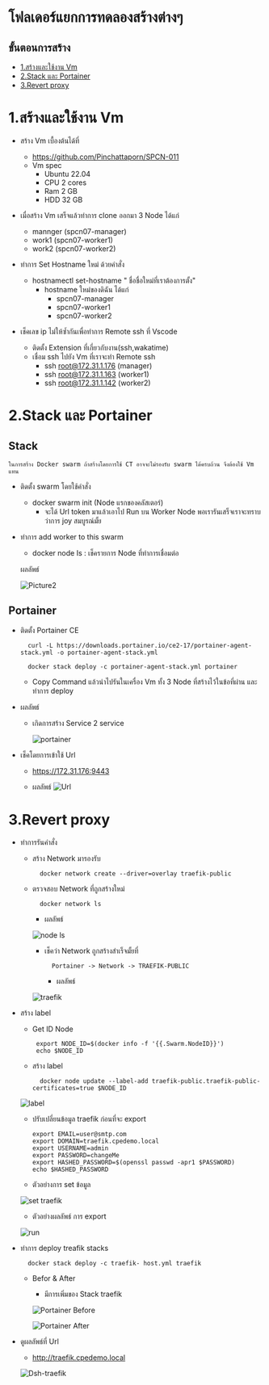 # **โฟลเดอร์แยกการทดลองสร้างต่างๆ**
## ขั้นตอนการสร้าง
 - [1.สร้างและใช้งาน Vm](#1สร้างและใช้งาน-vm)
 - [2.Stack และ Portainer](#2portainer)
 - [3.Revert proxy](#3revert-proxy)
 
 # 1.สร้างและใช้งาน Vm
- สร้าง Vm เบื้องต้นได้ที่
   * https://github.com/Pinchattaporn/SPCN-011
   * Vm spec
        * Ubuntu 22.04
        * CPU 2 cores
        * Ram 2 GB
        * HDD 32 GB

- เมื่อสร้าง Vm เสร็จแล้วทำการ clone ออกมา 3  Node ได้แก่
    * mannger (spcn07-manager)
    * work1 (spcn07-worker1)
    * work2 (spcn07-worker2)

- ทำการ Set Hostname ใหม่ ด้วยคำสั่ง
    *  hostnamectl set-hostname " ชื่อชื่อใหม่ที่เราต้องการตั้ง"
        * hostname ใหม่ของดิฉัน ได้แก่
            * spcn07-manager
            * spcn07-worker1
            * spcn07-worker2
- เช็คเลข ip ไม่ให้ซ้ำกันเพื่อทำการ Remote ssh ที่ Vscode
    * ติดตั้ง Extension ที่เกี่ยวกับงาน(ssh,wakatime)
    * เชื่อม ssh ไปยัง Vm ที่เราจะทำ Remote ssh
        * ssh root@172.31.1.176 (manager)
        * ssh root@172.31.1.163 (worker1)
        * ssh root@172.31.1.142 (worker2)

# 2.Stack และ Portainer
## Stack
    ในการสร้าง Docker swarm ถ้าสร้างโดยการใช้ CT อาจจะไม่รองรับ swarm ได้ครบถ้วน จึงต้องใช้ Vm แทน
- ติดตั้ง swarm โดยใช้คำสั่ง
    * docker swarm init (Node แรกของคลัสเตอร์)
       * จะได้ Url token มาแล้วเอาไป Run บน Worker Node พอเรารันเสร็จเราจะทราบว่าการ joy สมบูรณ์มั้ย
- ทำการ add worker to this swarm
    * docker node Is : เช็ครายการ Node ที่ทำการเชื่อมต่อ
    
  ผลลัพธ์

  ![Picture2](images/Picture2.png)
## Portainer
- ติดตั้ง Portainer CE

        curl -L https://downloads.portainer.io/ce2-17/portainer-agent-stack.yml -o portainer-agent-stack.yml

        docker stack deploy -c portainer-agent-stack.yml portainer 
   
   * Copy Command แล้วนำไปรันในเครื่อง Vm ทั้ง 3 Node ที่สร้างไว้ในข้อที่ผ่าน และทำการ deploy

 * ผลลัพธ์ 
    - เกิดการสร้าง Service 2 service

    
      ![portainer](images/portainer.png)

- เช็คโดยการเข้าใช้ Url
    * https://172.31.176:9443

    * ผลลัพธ์
![Url](images/Url.jpg)

 # 3.Revert proxy
 - ทำการรันคำสั่ง
    * สร้าง Network มารองรับ

            docker network create --driver=overlay traefik-public

    * ตรวจสอบ Network ที่ถูกสร้างใหม่

            docker network ls 
        
        * ผลลัพธ์


        ![node ls](images/node%20ls.png)

        * เช็คว่า Network ถูกสร้างสำเร็จมั้ยที่ 
        
                Portainer -> Network -> TRAEFIK-PUBLIC
            * ผลลัพธ์

       ![traefik](images/traefik.png)

- สร้าง label
    * Get ID Node

           export NODE_ID=$(docker info -f '{{.Swarm.NodeID}}') 
           echo $NODE_ID

    * สร้าง label


            docker node update --label-add traefik-public.traefik-public-certificates=true $NODE_ID

    ![label](images/label.png)

    * ปรับเปลี่ยนข้อมูล traefik ก่อนที่จะ export
        
        ```
        export EMAIL=user@smtp.com
        export DOMAIN=traefik.cpedemo.local
        export USERNAME=admin
        export PASSWORD=changeMe
        export HASHED_PASSWORD=$(openssl passwd -apr1 $PASSWORD)
        echo $HASHED_PASSWORD
        ```
    
    * ตัวอย่างการ set ข้อมูล

    ![set traefik](images/set%20traefik.png)

    * ตัวอย่างผลลัพธ์ การ export

    ![run](images/run.png)

- ทำการ deploy treafik stacks
    
        docker stack deploy -c traefik- host.yml traefik

    * Befor & After 
           
         * มีการเพิ่มของ Stack traefik

        ![Portainer Before](images/Poratiner%20Before.png)

    

       ![Portainer After](images/Portainer%20After.png)

- ดูผลลัพธ์ที่ Url
    * http://traefik.cpedemo.local
    
    ![Dsh-traefik](images/Dsh-traefik.png)